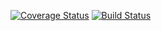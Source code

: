 [![Coverage Status](https://coveralls.io/repos/github/woainihenshen/lobaJson/badge.svg?branch=feature-parseNumber)](https://coveralls.io/github/woainihenshen/lobaJson?branch=feature-parseNumber)
[![Build Status](http://43.153.213.195:8080/buildStatus/icon?job=lobaJson-pipeline)](http://43.153.213.195:8080/job/lobaJson-pipeline/)